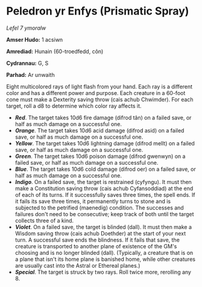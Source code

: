 # Peledron yr Enfys (Prismatic Spray)

*Lefel 7 ymoralw*

**Amser Hudo:** 1 acsiwn

**Amrediad:** Hunain (60-troedfedd, côn)

**Cydrannau:** G, S

**Parhad:** Ar unwaith

Eight multicolored rays of light flash from your hand. Each ray is a different color and has a different power and purpose. Each creature in a 60-foot cone must make a Dexterity saving throw (cais achub Chwimder). For each target, roll a d8 to determine which color ray affects it.

- ***Red***. The target takes 10d6 fire damage (difrod tân) on a failed save, or half as much damage on a successful one.
- ***Orange***. The target takes 10d6 acid damage (difrod asid) on a failed save, or half as much damage on a successful one.
- ***Yellow***. The target takes 10d6 lightning damage (difrod mellt) on a failed save, or half as much damage on a successful one.
- ***Green***. The target takes 10d6 poison damage (difrod gwenwyn) on a failed save, or half as much damage on a successful one.
- ***Blue***. The target takes 10d6 cold damage (difrod oer) on a failed save, or half as much damage on a successful one.
- ***Indigo***. On a failed save, the target is restrained (cyfyngu). It must then make a Constitution saving throw (cais achub Cyfansoddiad) at the end of each of its turns. If it successfully saves three times, the spell ends. If it fails its save three times, it permanently turns to stone and is subjected to the petrified (maenedig) condition. The successes and failures don't need to be consecutive; keep track of both until the target collects three of a kind.
- ***Violet***. On a failed save, the target is blinded (dall). It must then make a Wisdom saving throw (cais achub Doethder) at the start of your next turn. A successful save ends the blindness. If it fails that save, the creature is transported to another plane of existence of the GM's choosing and is no longer blinded (dall). (Typically, a creature that is on a plane that isn't its home plane is banished home, while other creatures are usually cast into the Astral or Ethereal planes.)
- ***Special***. The target is struck by two rays. Roll twice more, rerolling any 8.